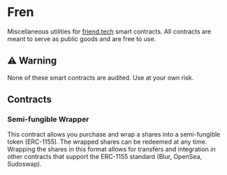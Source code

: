 # Fren

Miscellaneous utilities for [friend.tech](friend.tech) smart contracts. All contracts are meant to serve as 
public goods and are free to use.

## :warning: Warning

None of these smart contracts are audited. Use at your own risk.

## Contracts 

### Semi-fungible Wrapper

This contract allows you purchase and wrap a shares into a semi-fungible token (ERC-1155). 
The wrapped shares can be redeemed at any time. Wrapping the shares in this format 
allows for transfers and integration in other contracts that support the ERC-1155 standard 
(Blur, OpenSea, Sudoswap).